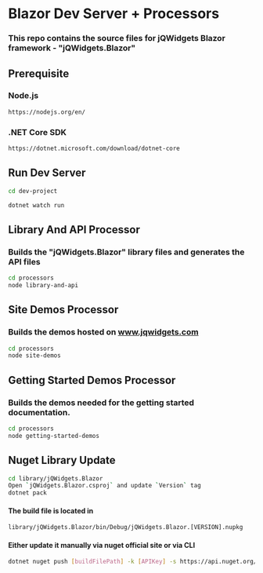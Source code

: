 # Blazor Dev Server + Processors

### This repo contains the source files for jQWidgets Blazor framework - "jQWidgets.Blazor"

## Prerequisite

### Node.js

```bash
https://nodejs.org/en/
```

### .NET Core SDK 

```bash
https://dotnet.microsoft.com/download/dotnet-core
```

## Run Dev Server

```bash
cd dev-project
```

```bash
dotnet watch run
```
## Library And API Processor

### Builds the "jQWidgets.Blazor" library files and generates the API files

```bash
cd processors
node library-and-api
```

## Site Demos Processor

### Builds the demos hosted on www.jqwidgets.com

```bash
cd processors
node site-demos
```

## Getting Started Demos Processor

### Builds the demos needed for the getting started documentation.

```bash
cd processors
node getting-started-demos
```

## Nuget Library Update

```bash
cd library/jQWidgets.Blazor
Open `jQWidgets.Blazor.csproj` and update `Version` tag
dotnet pack
```

#### The build file is located in 

```bash
library/jQWidgets.Blazor/bin/Debug/jQWidgets.Blazor.[VERSION].nupkg
```


#### Either update it manually via nuget official site or via CLI

```bash
dotnet nuget push [buildFilePath] -k [APIKey] -s https://api.nuget.org/v3/index.json
```
